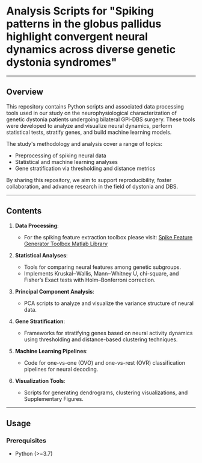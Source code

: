 # Analysis Scripts for "Spiking patterns in the globus pallidus highlight convergent neural dynamics across diverse genetic dystonia syndromes"

---

## **Overview**

This repository contains Python scripts and associated data processing tools used in our study on the neurophysiological characterization of genetic dystonia patients undergoing bilateral GPi-DBS surgery. These tools were developed to analyze and visualize neural dynamics, perform statistical tests, stratify genes, and build machine learning models.

The study's methodology and analysis cover a range of topics:
- Preprocessing of spiking neural data
- Statistical and machine learning analyses
- Gene stratification via thresholding and distance metrics

By sharing this repository, we aim to support reproducibility, foster collaboration, and advance research in the field of dystonia and DBS.

---

## **Contents**

1. **Data Processing**:
   - For the spiking feature extraction toolbox please visit:  [Spike Feature Generator Toolbox Matlab Library](https://github.com/ahmetofficial/Spike-Feature-Generator)

2. **Statistical Analyses**:
   - Tools for comparing neural features among genetic subgroups.
   - Implements Kruskal‒Wallis, Mann‒Whitney U, chi-square, and Fisher’s Exact tests with Holm–Bonferroni correction.

3. **Principal Component Analysis**:
   - PCA scripts to analyze and visualize the variance structure of neural data.

4. **Gene Stratification**:
   - Frameworks for stratifying genes based on neural activity dynamics using thresholding and distance-based clustering techniques.

5. **Machine Learning Pipelines**:
   - Code for one-vs-one (OVO) and one-vs-rest (OVR) classification pipelines for neural decoding.

6. **Visualization Tools**:
   - Scripts for generating dendrograms, clustering visualizations, and Supplementary Figures.

---

## **Usage**

### **Prerequisites**
- Python (>=3.7)

